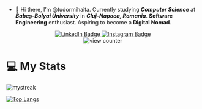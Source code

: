 - 👋 Hi there, I’m @tudormihaita.
Currently studying **_Computer Science_** at **_Babeș-Bolyai University_** in **_Cluj-Napoca, Romania_**. **Software Engineering** enthusiast. Aspiring to become a **Digital Nomad**.
<div id="header" align="center">
  <!--
  <img src="https://github.com/tudormihaita/tudormihaita/assets/117765802/ae5cb70c-a3d6-4c90-bcef-63a3976192dc"/>
  -->
  
<!--
[![spotify-github-profile](https://spotify-github-profile.vercel.app/api/view?uid=6ix6k2c7rexeazvzfvwcv3iqz&cover_image=true&theme=natemoo-re&show_offline=true&background_color=121212&interchange=true&bar_color=53b14f&bar_color_cover=false)](https://github.com/kittinan/spotify-github-profile)
-->

</div>

<div id="badges" align="center">
  <a href="https://www.linkedin.com/in/tudor-mihaita-33b940272/">
    <img src="https://img.shields.io/badge/LinkedIn-blue?style=for-the-badge&logo=linkedin&logoColor=white" alt="LinkedIn Badge"/>
  </a>
  <a href="https://www.instagram.com/tudormihaita__/">
    <img src="https://img.shields.io/badge/Instagram-%23E4405F?style=for-the-badge&logo=Instagram&logoColor=white" alt="Instagram Badge"/>
  </a>
  <br>
  <img src="https://komarev.com/ghpvc/?username=tudormihaita&style=flat-square&color=blue" alt="view counter"/>
  <h1>
 </div>
    
# 💻 My Stats
<div>
<img src="https://github-readme-streak-stats.herokuapp.com/?user=tudormihaita&theme=omni" alt="mystreak"/>
</div>

<!-- [![GitHub Streak](http://github-readme-streak-stats.herokuapp.com?user=tudormihaita&theme=dark&background=000000)](https://git.io/streak-stats)
&nbsp;&nbsp;&nbsp;&nbsp;&nbsp; -->

[![Top Langs](https://github-readme-stats.vercel.app/api/top-langs/?username=tudormihaita&theme=omni&show_icons=true&layout=compact)](https://github.com/anuraghazra/github-readme-stats)


<!-- ![Top Langs](https://github-readme-stats.vercel.app/api/top-langs/?username=tudormihaita&layout=compact&theme=radical) -->
  
<!-- <br> -->  
<!-- **tudormihaita/tudormihaita** is a ✨ _special_ ✨ repository because its `README.md` (this file) appears on your GitHub profile.

Here are some ideas to get you started:

- 🔭 I’m currently working on ...
- 🌱 I’m currently learning ...
- 👯 I’m looking to collaborate on ...
- 🤔 I’m looking for help with ...
- 💬 Ask me about ...
- 📫 How to reach me: ...
- 😄 Pronouns: ...
- ⚡ Fun fact: ...
-->
